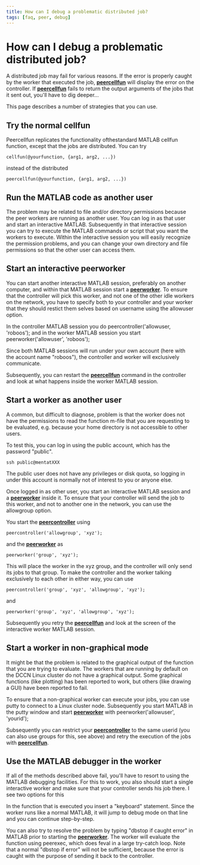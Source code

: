 ```yaml
---
title: How can I debug a problematic distributed job?
tags: [faq, peer, debug]
---
```


# How can I debug a problematic distributed job?

A distributed job may fail for various reasons. If the error is properly caught by the worker that executed the job, **[peercellfun](https://github.com/fieldtrip/fieldtrip/blob/release/peer/peercellfun.m)** will display the error on the controller. If **[peercellfun](https://github.com/fieldtrip/fieldtrip/blob/release/peer/peercellfun.m)** fails to return the output arguments of the jobs that it sent out, you'll have to dig deeper...

This page describes a number of strategies that you can use.

## Try the normal cellfun

Peercellfun replicates the functionality ofthestandard MATLAB cellfun function, except that the jobs are distributed. You can try

    cellfun(@yourfunction, {arg1, arg2, ...})

instead of the distributed

    peercellfun(@yourfunction, {arg1, arg2, ...})

## Run the MATLAB code as another user

The problem may be related to file and/or directory permissions because the peer workers are running as another user. You can log in as that user and start an interactive MATLAB. Subsequently in that interactive session you can try to execute the MATLAB commands or script that you want the workers to execute. Within the interactive session you will easily recognize the permission problems, and you can change your own directory and file permissions so that the other user can access them.

## Start an interactive peerworker

You can start another interactive MATLAB session, preferably on another computer, and within that MATLAB session start a **[peerworker](https://github.com/fieldtrip/fieldtrip/blob/release/peer/peerworker.m)**. To ensure that the controller will pick this worker, and not one of the other idle workers on the network, you have to specify both to your controller and your worker that they should restict them selves based on username using the allowuser option.

In the controller MATLAB session you do
peercontroller('allowuser, 'roboos');
and in the worker MATLAB session you start
peerworker('allowuser', 'roboos');

Since both MATLAB sessions will run under your own account (here with the account name "roboos"), the controller and worker will exclusively communicate.

Subsequently, you can restart the **[peercellfun](https://github.com/fieldtrip/fieldtrip/blob/release/peer/peercellfun.m)** command in the controller and look at what happens inside the worker MATLAB session.

## Start a worker as another user

A common, but difficult to diagnose, problem is that the worker does not have the permissions to read the function m-file that you are requesting to be evaluated, e.g. because your home directory is not accessible to other users.

To test this, you can log in using the public account, which has the password "public".

    ssh public@mentatXXX

The public user does not have any privileges or disk quota, so logging in under this account is normally not of interest to you or anyone else.

Once logged in as other user, you start an interactive MATLAB session and a **[peerworker](https://github.com/fieldtrip/fieldtrip/blob/release/peer/peerworker.m)** inside it. To ensure that your controller will send the job to this worker, and not to another one in the network, you can use the allowgroup option.

You start the **[peercontroller](https://github.com/fieldtrip/fieldtrip/blob/release/peer/peercontroller.m)** using

    peercontroller('allowgroup', 'xyz');

and the **[peerworker](https://github.com/fieldtrip/fieldtrip/blob/release/peer/peerworker.m)** as

    peerworker('group', 'xyz');

This will place the worker in the xyz group, and the controller will only send its jobs to that group. To make the controller and the worker talking exclusively to each other in either way, you can use

    peercontroller('group', 'xyz', 'allowgroup', 'xyz');

and

    peerworker('group', 'xyz', 'allowgroup', 'xyz');

Subsequently you retry the **[peercellfun](https://github.com/fieldtrip/fieldtrip/blob/release/peer/peercellfun.m)** and look at the screen of the interactive worker MATLAB session.

## Start a worker in non-graphical mode

It might be that the problem is related to the graphical output of the function that you are trying to evaluate. The workers that are running by default on the DCCN Linux cluster do not have a graphical output. Some graphical functions (like plotting) has been reported to work, but others (like drawing a GUI) have been reported to fail.

To ensure that a non-graphical worker can execute your jobs, you can use putty to connect to a Linux cluster node. Subsequently you start MATLAB in the putty window and start **[peerworker](https://github.com/fieldtrip/fieldtrip/blob/release/peer/peerworker.m)** with
peerworker('allowuser', 'yourid');

Subsequently you can restrict your **[peercontroller](https://github.com/fieldtrip/fieldtrip/blob/release/peer/peercontroller.m)** to the same userid (you can also use groups for this, see above) and retry the execution of the jobs with **[peercellfun](https://github.com/fieldtrip/fieldtrip/blob/release/peer/peercellfun.m)**.

## Use the MATLAB debugger in the worker

If all of the methods described above fail, you'll have to resort to using the MATLAB debugging facilities. For this to work, you also should start a single interactive worker and make sure that your controller sends his job there. I see two options for this

In the function that is executed you insert a "keyboard" statement. Since the worker runs like a normal MATLAB, it will jump to debug mode on that line and you can continue step-by-step.

You can also try to resolve the problem by typing "dbstop if caught error" in MATLAB prior to starting the **[peerworker](https://github.com/fieldtrip/fieldtrip/blob/release/peer/peerworker.m)**. The worker will evaluate the function using peerexec, which does feval in a large try-catch loop. Note that a normal "dbstop if error" will not be sufficient, because the error is caught with the purpose of sending it back to the controller.
